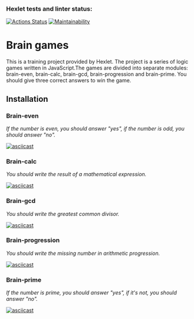 ### Hexlet tests and linter status:
[![Actions Status](https://github.com/nathalieMalsh/frontend-project-44/actions/workflows/hexlet-check.yml/badge.svg)](https://github.com/nathalieMalsh/frontend-project-44/actions)
[![Maintainability](https://api.codeclimate.com/v1/badges/99d14e36295810008f35/maintainability)](https://codeclimate.com/github/nathalieMalsh/frontend-project-44/maintainability)

# Brain games

This is a training project provided by Hexlet. The project is a series of logic games written in JavaScript.The games are divided into separate modules: brain-even, brain-calc, brain-gcd, brain-progression and brain-prime. You should give three correct answers to win the game.

## Installation

### Brain-even

_If the number is even, you should answer "yes", if the number is odd, you should answer "no"._

[![asciicast](https://asciinema.org/a/xXokfphBjxGXwSZb59l1umM2W.svg)](https://asciinema.org/a/xXokfphBjxGXwSZb59l1umM2W)

### Brain-calc

_You should write the result of a mathematical expression._

[![asciicast](https://asciinema.org/a/YO8Vo4oxK2wMUIdvw6bv0fHaj.svg)](https://asciinema.org/a/YO8Vo4oxK2wMUIdvw6bv0fHaj)

### Brain-gcd

_You should write the greatest common divisor._

[![asciicast](https://asciinema.org/a/kZdzOuCoFHEULdfLFUp7KOlLg.svg)](https://asciinema.org/a/kZdzOuCoFHEULdfLFUp7KOlLg)

### Brain-progression

_You should write the missing number in arithmetic progression._

[![asciicast](https://asciinema.org/a/un5kD70SXuC14h092qHAc8mkK.svg)](https://asciinema.org/a/un5kD70SXuC14h092qHAc8mkK)

### Brain-prime

_If the number is prime, you should answer "yes", if it's not, you should answer "no"._

[![asciicast](https://asciinema.org/a/znGQuKjSo6GvOZ2Dw2QuY0Mlt.svg)](https://asciinema.org/a/znGQuKjSo6GvOZ2Dw2QuY0Mlt)
